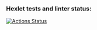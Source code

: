 ### Hexlet tests and linter status:
[![Actions Status](https://github.com/kaivladimirv/php-project-9/workflows/hexlet-check/badge.svg)](https://github.com/kaivladimirv/php-project-9/actions)
